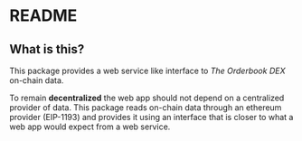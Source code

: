 # README

## What is this?

This package provides a web service like interface to *The Orderbook DEX* on-chain data.

To remain **decentralized** the web app should not depend on a centralized provider of data. This package reads on-chain data through an ethereum provider (EIP-1193) and provides it using an interface that is closer to what a web app would expect from a web service.
